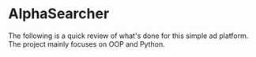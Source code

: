 # AlphaSearcher

The following is a quick review of what's done for this simple ad platform. The project mainly focuses on OOP and Python.